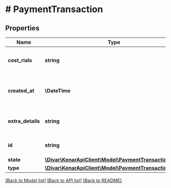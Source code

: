 # # PaymentTransaction

## Properties

Name | Type | Description | Notes
------------ | ------------- | ------------- | -------------
**cost_rials** | **string** | هزینه تراکنش به ریال برای اپلیکیشن شما | [optional]
**created_at** | **\DateTime** | The time when the transaction was created | [optional]
**extra_details** | **string** | همان جزئیات اضافی که در درخواست ارسال کردید | [optional]
**id** | **string** | همان uuid هنگام ایجاد تراکنش | [optional]
**state** | [**\Divar\KenarApiClient\Model\PaymentTransactionState**](PaymentTransactionState.md) |  | [optional]
**type** | [**\Divar\KenarApiClient\Model\PaymentTransactionType**](PaymentTransactionType.md) |  | [optional]

[[Back to Model list]](../../README.md#models) [[Back to API list]](../../README.md#endpoints) [[Back to README]](../../README.md)
